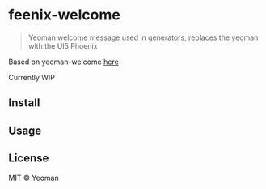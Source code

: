 # feenix-welcome 

> Yeoman welcome message used in generators, replaces the yeoman with the UI5 Phoenix

Based on yeoman-welcome [here](https://github.com/yeoman/yeoman-welcome)

Currently WIP

## Install



## Usage



## License

MIT © Yeoman
